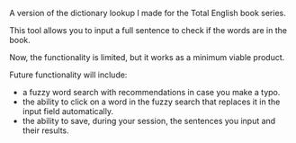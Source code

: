 A version of the dictionary lookup I made for the Total English book series.

This tool allows you to input a full sentence to check if the words are in the book.

Now, the functionality is limited, but it works as a minimum viable product.

Future functionality will include:
* a fuzzy word search with recommendations in case you make a typo.
* the ability to click on a word in the fuzzy search that replaces it in the input field automatically.
* the ability to save, during your session, the sentences you input and their results.
